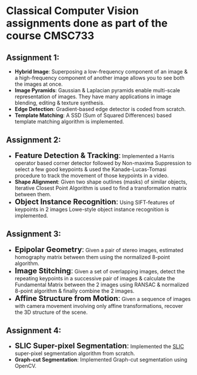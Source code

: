 # Classical Computer Vision assignments done as part of the course CMSC733
## Assignment 1: 
  - <b>Hybrid Image</font></b>: Superposing a low-frequency component of an image & a high-frequency component of another image allows you to see both the images at once.
  - <b>Image Pyramids</b>: Gaussian & Laplacian pyramids enable multi-scale representation of images. They have many applications in image blending, editing & texture synthesis.
  - <b>Edge Detection</b>: Gradient-based edge detector is coded from scratch.
  - <b>Template Matching</b>: A SSD (Sum of Squared Differences) based template matching algorithm is implemented.

## Assignment 2:
  - <span style="font-size:20px;"><b>Feature Detection & Tracking</b>:</span> Implemented a Harris operator based corner detector followed by Non-maxima Suppression to select a few good keypoints & used the Kanade-Lucas-Tomasi procedure to track the movement of those keypoints in a video.
  - <b>Shape Alignment</b>: Given two shape outlines (masks) of similar objects, Iterative Closest Point Algorithm is used to find a transformation matrix between them.
  - <span style="font-size:20px;"><b>Object Instance Recognition</b>:</span> Using SIFT-features of keypoints in 2 images Lowe-style object instance recognition is implemented.

## Assignment 3:
  - <span style="font-size:20px;"><b>Epipolar Geometry</b>:</span> Given a pair of stereo images, estimated homography matrix between them using the normalized 8-point algorithm.
  - <span style="font-size:20px;"><b>Image Stitching</b>:</span> Given a set of overlapping images, detect the repeating keypoints in a successive pair of images & calculate the Fundamental Matrix between the 2 images using RANSAC & normalized 8-point algorithm & finally combine the 2 images.
  - <span style="font-size:20px;"><b>Affine Structure from Motion</b>:</span> Given a sequence of images with camera movement involving only affine transformations, recover the 3D structure of the scene.

## Assignment 4:
  - <span style="font-size:20px;"><b>SLIC Super-pixel Segmentation</b>:</span> Implemented the [SLIC](www.kev-smith.com/papers/SMITH_TPAMI12.pdf) super-pixel segmentation algorithm from scratch.
  - <b>Graph-cut Segmentation</b>: Implemented Graph-cut segmentation using OpenCV.

